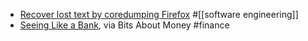 - [Recover lost text by coredumping Firefox](https://j3s.sh/thought/recover-lost-text-by-coredumping-firefox.html) #[[software engineering]]
- [Seeing Like a Bank](https://www.bitsaboutmoney.com/archive/seeing-like-a-bank/), via Bits About Money #finance